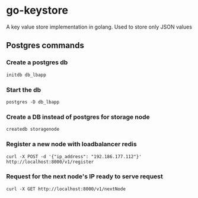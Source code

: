 # go-keystore 

A key value store implementation in golang. Used to store only JSON values

## Postgres commands

### Create a postgres db
```
initdb db_lbapp
```

### Start the db
```
postgres -D db_lbapp
```

### Create a DB instead of postgres for storage node
```
createdb storagenode
```

### Register a new node with loadbalancer redis
```
curl -X POST -d '{"ip_address": "192.186.177.112"}' http://localhost:8000/v1/register
```

### Request for the next node's IP ready to serve request
```
curl -X GET http://localhost:8000/v1/nextNode
```


